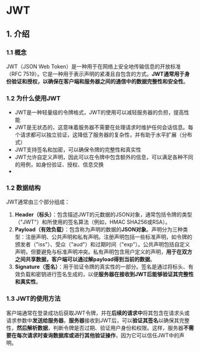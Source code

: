 # JWT

## 1. 介绍

### 1.1 概念

JWT（JSON Web Token）是一种用于在网络上安全地传输信息的开放标准（RFC 7519）。它是一种用于表示声明的紧凑且自包含的方式。**JWT通常用于身份验证和授权，以确保在客户端和服务器之间的通信中的数据完整性和安全性**。



### 1.2 为什么使用JWT

- JWT是一种轻量级的令牌格式，JWT的使用可以减轻服务器的负担，提高性能
- JWT是无状态的，这意味着服务器不需要在处理请求时维护任何会话信息。每个请求都可以独立验证，这降低了服务器的复杂性，并有助于水平扩展（分布式）
-  JWT支持签名和加密，可以确保令牌的完整性和真实性
- JWT允许自定义声明，因此可以在令牌中包含额外的信息，可以满足各种不同的用例，如身份验证、授权、信息交换
- 

### 1.2 数据结构

JWT通常由三个部分组成：

1. **Header（标头）**：包含描述JWT的元数据的JSON对象，通常包括令牌的类型（"JWT"）和所使用的签名算法（例如，HMAC SHA256或RSA）。
2. **Payload（有效负载）**：包含称为声明的数据的**JSON对象**。声明分为三种类型：注册声明、公共声明和私有声明。注册声明包括一些标准声明，如令牌的颁发者（"iss"）、受众（"aud"）和过期时间（"exp"）。公共声明包括自定义声明，但要避免与标准声明冲突。私有声明包含用户定义的声明，**用于在双方之间共享数据，客户端可以通过解payload得到当前的数据**。
3. **Signature（签名）**：用于验证令牌的真实性的一部分。签名是通过将标头、有效负载和密钥进行签名生成的，以便**服务器在接收到JWT后能够验证其完整性和真实性**。

### 1.3 JWT的使用方法

客户端通常在登录成功后获取JWT令牌，并在**后续的请求中**将其包含在请求头或请求参数中**发送给服务器**。**服务器**接收到JWT后，可以**验证其签名**以确保其完整性，**然后解析数据**，判断令牌是否过期、验证用户身份和权限。这样，服务器**不需要在每次请求时查询数据库或进行其他验证操作**，因为它可以信任JWT中的声明。

